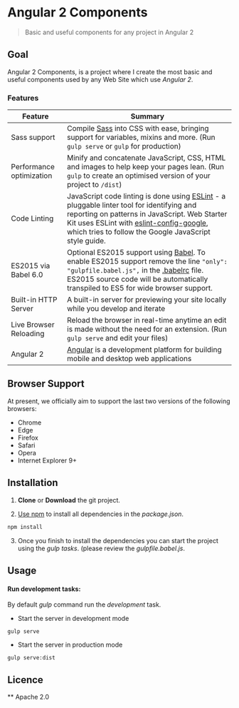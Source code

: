 # Angular 2 Components 

> Basic and useful components for any project in Angular 2

## Goal

Angular 2 Components, is a project where I create the most basic and useful components used by any Web Site which use *Angular 2*.

### Features

| Feature                                | Summary                                                                                                                                                                                                                                                     |
|----------------------------------------|-------------------------------------------------------------------------------------------------------------------------------------------------------------------------------------------------------------------------------------------------------------|
| Sass support                           | Compile [Sass](http://sass-lang.com/) into CSS with ease, bringing support for variables, mixins and more. (Run `gulp serve` or `gulp` for production)                                                                                                      |
| Performance optimization               | Minify and concatenate JavaScript, CSS, HTML and images to help keep your pages lean. (Run `gulp` to create an optimised version of your project to `/dist`)                                                                                                |
| Code Linting                           | JavaScript code linting is done using [ESLint](http://eslint.org) - a pluggable linter tool for identifying and reporting on patterns in JavaScript. Web Starter Kit uses ESLint with [eslint-config-google](https://github.com/google/eslint-config-google), which tries to follow the Google JavaScript style guide.                                                                                                |
| ES2015 via Babel 6.0                   | Optional ES2015 support using [Babel](https://babeljs.io/). To enable ES2015 support remove the line `"only": "gulpfile.babel.js",` in the [.babelrc](.babelrc) file. ES2015 source code will be automatically transpiled to ES5 for wide browser support.  |
| Built-in HTTP Server                   | A built-in server for previewing your site locally while you develop and iterate                                                                                                                                                                            |
| Live Browser Reloading                 | Reload the browser in real-time anytime an edit is made without the need for an extension. (Run `gulp serve` and edit your files)                                                                                                                           |
| Angular 2                              | [Angular](https://angular.io/) is a development platform for building mobile and desktop web applications |

## Browser Support

At present, we officially aim to support the last two versions of the following browsers:

* Chrome
* Edge
* Firefox
* Safari
* Opera
* Internet Explorer 9+

## Installation

1. **Clone** or **Download** the git project.

2. [Use npm](https://docs.npmjs.com/cli/install) to install all dependencies in the _package.json_.
```sh
npm install
```

3. Once you finish to install the dependencies you can start the project using the *gulp tasks*. 
(please review the *gulpfile.babel.js*.

## Usage

#### Run development tasks:
By default *gulp* command run the *development* task.

- Start the server in development mode
```
gulp serve
```

- Start the server in production mode
```
gulp serve:dist
```

## Licence
**
Apache 2.0
    

